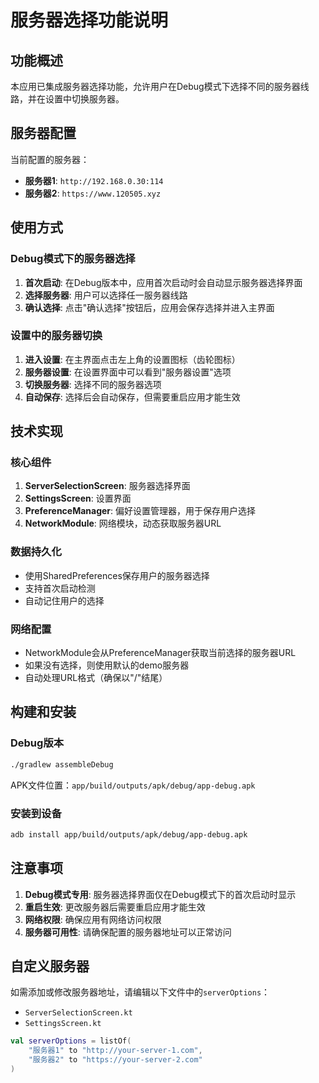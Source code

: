 # 服务器选择功能说明

## 功能概述

本应用已集成服务器选择功能，允许用户在Debug模式下选择不同的服务器线路，并在设置中切换服务器。

## 服务器配置

当前配置的服务器：
- **服务器1**: `http://192.168.0.30:114`
- **服务器2**: `https://www.120505.xyz`

## 使用方式

### Debug模式下的服务器选择

1. **首次启动**: 在Debug版本中，应用首次启动时会自动显示服务器选择界面
2. **选择服务器**: 用户可以选择任一服务器线路
3. **确认选择**: 点击"确认选择"按钮后，应用会保存选择并进入主界面

### 设置中的服务器切换

1. **进入设置**: 在主界面点击左上角的设置图标（齿轮图标）
2. **服务器设置**: 在设置界面中可以看到"服务器设置"选项
3. **切换服务器**: 选择不同的服务器选项
4. **自动保存**: 选择后会自动保存，但需要重启应用才能生效

## 技术实现

### 核心组件

1. **ServerSelectionScreen**: 服务器选择界面
2. **SettingsScreen**: 设置界面
3. **PreferenceManager**: 偏好设置管理器，用于保存用户选择
4. **NetworkModule**: 网络模块，动态获取服务器URL

### 数据持久化

- 使用SharedPreferences保存用户的服务器选择
- 支持首次启动检测
- 自动记住用户的选择

### 网络配置

- NetworkModule会从PreferenceManager获取当前选择的服务器URL
- 如果没有选择，则使用默认的demo服务器
- 自动处理URL格式（确保以"/"结尾）

## 构建和安装

### Debug版本
```bash
./gradlew assembleDebug
```

APK文件位置：`app/build/outputs/apk/debug/app-debug.apk`

### 安装到设备
```bash
adb install app/build/outputs/apk/debug/app-debug.apk
```

## 注意事项

1. **Debug模式专用**: 服务器选择界面仅在Debug模式下的首次启动时显示
2. **重启生效**: 更改服务器后需要重启应用才能生效
3. **网络权限**: 确保应用有网络访问权限
4. **服务器可用性**: 请确保配置的服务器地址可以正常访问

## 自定义服务器

如需添加或修改服务器地址，请编辑以下文件中的`serverOptions`：
- `ServerSelectionScreen.kt`
- `SettingsScreen.kt`

```kotlin
val serverOptions = listOf(
    "服务器1" to "http://your-server-1.com",
    "服务器2" to "https://your-server-2.com"
)
```